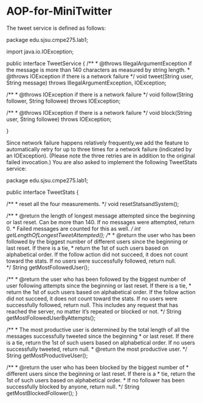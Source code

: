 # AOP-for-MiniTwitter

The tweet service is defined as follows:

package edu.sjsu.cmpe275.lab1;

import java.io.IOException;

public interface TweetService {
   /**
    * @throws IllegalArgumentException if the message is more than 140 characters as measured by string length.
    * @throws IOException if there is a network failure
    */
   void tweet(String user, String message) throws IllegalArgumentException, IOException;

   /**
    * @throws IOException if there is a network failure
    */
   void follow(String follower, String followee) throws IOException;

   /**
    * @throws IOException if there is a network failure
    */
   void block(String user, String followee) throws IOException;

}

Since network failure happens relatively frequently,we add the feature to automatically retry for up to three times for a network failure (indicated by an IOException). (Please note the three retries are in addition to the original failed invocation.) You are also asked to implement the following TweetStats service:

package edu.sjsu.cmpe275.lab1;

public interface TweetStats {
   
   /**
    * reset all the four measurements.
    */
   void resetStatsandSystem();
   
   /**
    * @return the length of longest message attempted since the beginning or last reset. Can be more than 140. If no messages were attempted, return 0.
    * Failed messages are counted for this as well.
    */
   int getLengthOfLongestTweetAttempted();
   /**
    * @return the user who has been followed by the biggest number of different users since the beginning or last reset. If there is a tie,
    * return the 1st of such users based on alphabetical order. If the follow action did not succeed, it does not count toward the stats. If no users were successfully followed, return null.  
    */
   String getMostFollowedUser();

   /**
    * @return the user who has been followed by the biggest number of user following attempts since the beginning or last reset. If there is a tie,
    * return the 1st of such users based on alphabetical order. If the follow action did not succeed, it does not count toward the stats. If no users were successfully followed, return null.  This includes any request that has reached the server, no matter it’s repeated or blocked or not.
    */
   String getMostFollowedUserByAttempts();

   /**
    * The most productive user is determined by the total length of all the messages successfully tweeted since the beginning
    * or last reset. If there is a tie, return the 1st of such users based on alphabetical order. If no users successfully tweeted, return null.
    * @return the most productive user.
    */
   String getMostProductiveUser();

/**
     * @return the user who has been blocked by the biggest number of
     *     	different users since the beginning or last reset. If there is a
     *     	tie, return the 1st of such users based on alphabetical order.
     *     	If no follower has been successfully blocked by anyone, return null.
     */
    String getMostBlockedFollower();
}
